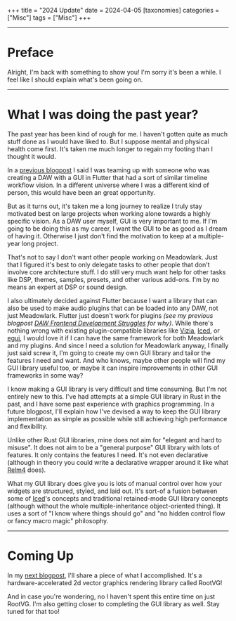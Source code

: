 +++
title = "2024 Update"
date = 2024-04-05
[taxonomies]
categories = ["Misc"]
tags = ["Misc"]
+++

---

# Preface

Alright, I'm back with something to show you! I'm sorry it's been a while. I feel like I should explain what's been going on.

---

# What I was doing the past year?

The past year has been kind of rough for me. I haven't gotten quite as much stuff done as I would have liked to. But I suppose mental and physical health come first. It's taken me much longer to regain my footing than I thought it would.

In a [previous blogpost](../clarifying-some-things) I said I was teaming up with someone who was creating a DAW with a GUI in Flutter that had a sort of similar timeline workflow vision. In a different universe where I was a different kind of person, this would have been an great opportunity.

But as it turns out, it's taken me a long journey to realize I truly stay motivated best on large projects when working alone towards a highly specific vision. As a DAW user myself, GUI is very important to me. If I'm going to be doing this as my career, I want the GUI to be as good as I dream of having it. Otherwise I just don't find the motivation to keep at a multiple-year long project.

That's not to say I don't want other people working on Meadowlark. Just that I figured it's best to only delegate tasks to other people that don't involve core architecture stuff. I do still very much want help for other tasks like DSP, themes, samples, presets, and other various add-ons. I'm by no means an expert at DSP or sound design.

I also ultimately decided against Flutter because I want a library that can also be used to make audio plugins that can be loaded into any DAW, not just Meadowlark. Flutter just doesn't work for plugins *(see my previous blogpost [DAW Frontend Development Struggles](../daw-frontend-development-struggles) for why)*. While there's nothing wrong with existing plugin-compatible libraries like [Vizia](https://github.com/vizia/vizia), [Iced](https://github.com/iced-rs/iced), or [egui](https://github.com/emilk/egui), I would love it if I can have the same framework for both Meadowlark and my plugins. And since I need a solution for Meadowlark anyway, I finally just said screw it, I'm going to create my own GUI library and tailor the features I need and want. And who knows, maybe other people will find my GUI library useful too, or maybe it can inspire improvements in other GUI frameworks in some way?

I know making a GUI library is very difficult and time consuming. But I'm not entirely new to this. I've had attempts at a simple GUI library in Rust in the past, and I have some past experience with graphics programming. In a future blogpost, I'll explain how I've devised a way to keep the GUI library implementation as simple as possible while still achieving high performance and flexibility.

Unlike other Rust GUI libraries, mine does not aim for "elegant and hard to misuse". It does not aim to be a "general purpose" GUI library with lots of features. It only contains the features I need. It's not even declarative (although in theory you could write a declarative wrapper around it like what [Relm4](https://github.com/Relm4/Relm4) does).

What my GUI library does give you is lots of manual control over how your widgets are structured, styled, and laid out. It's sort-of a fusion between some of [Iced](https://github.com/iced-rs/iced)'s concepts and traditional retained-mode GUI library concepts (although without the whole multiple-inheritance object-oriented thing). It uses a sort of "I know where things should go" and "no hidden control flow or fancy macro magic" philosophy.

---

# Coming Up

In my [next blogpost](../rootvg), I'll share a piece of what I accomplished. It's a hardware-accelerated 2d vector graphics rendering library called RootVG!

And in case you're wondering, no I haven't spent this entire time on just RootVG. I'm also getting closer to completing the GUI library as well. Stay tuned for that too!
